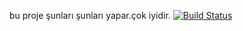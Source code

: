 bu proje şunları şunları yapar.çok iyidir.
[![Build Status](https://app.travis-ci.com/g-enli/crispy-palm-tree.svg?branch=master)](https://app.travis-ci.com/g-enli/crispy-palm-tree)
